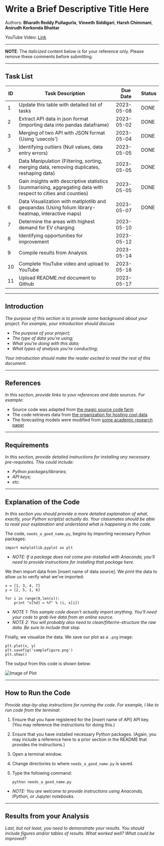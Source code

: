 # Write a Brief Descriptive Title Here

Authors:  **Bharath Reddy Pullagurla**, **Vineeth Siddigari**, **Harsh Chimmani**, **Anirudh Korkonda Bhattar**

YouTube Video:  [Link](http://your_link_goes_here)

---

**NOTE**:  The *italicized* content below is for your reference only.  Please remove these comments before submitting.


---
## Task List

| ID | Task Description | Due Date | Status |
| --- | --- | --- | --- |
| 1 | Update this table with detailed list of tasks | 2023-05-08 | DONE |
| 2 | Extract API data in json format (importing data into pandas dataframe) | 2023-05-02 | DONE |
| 3 | Merging of two API with JSON format (Using 'usecols') | 2023-05-04| DONE |
| 3 | Identifying outliers (Null values, data entry errors) |2023-05-05 | DONE |
| 4 | Data Manipulation (Filtering, sorting, merging data, removing duplicates, reshaping data) | 2023-05-05 | DONE |
| 5 | Gain insights with descriptive statistics (summarising, aggregating data with respect to cities and counties) | 2023-05-05 | DONE |
| 6 | Data Visualization with matlplotlib and geopandas (Using folium library-heatmap, interactive maps) | 2023-05-07 | DONE |
| 7 | Determine the areas with highest demand for EV charging  | 2023-05-10 | |
| 8 | Identifying opportunities for improvement | 2023-05-12| |
| 9 | Compile results from Analysis | 2023-05-14 | |
| 10 | Complete YouTube video and upload to YouTube | 2023-05-16 | |
| 11 | Upload README.md document to Github | 2023-05-17 | |

--- 

## Introduction
*The purpose of this section is to provide some background about your project.  For example, your introduction should discuss*
- *The purpose of your project;*
- *The type of data you're using;*
- *What you're doing with this data;*
- *What types of analysis you're conducting;*

*Your introduction should make the reader excited to read the rest of this document.*

---

## References
*In this section, provide links to your references and data sources.  For example:*
- Source code was adapted from [the magic source code farm](http://www.amagicalnonexistentplace.com)
- The code retrieves data from [the organization for hosting cool data](http://www.anothermagicalnonexistentplace.com)
- The forecasting models were modified from [some academic research paper](http://www.linktotheacademicpaperyouused.com)

---

## Requirements
*In this section, provide detailed instructions for installing any necessary pre-requisites.  This could include:*
- *Python packages/libraries;*
- *API keys;*
- *etc.*

---

## Explanation of the Code
*In this section you should provide a more detailed explanation of what, exactly, your Python script(s) actually do.  Your classmates should be able to read your explanation and understand what is happening in the code.*

The code, `needs_a_good_name.py`, begins by importing necessary Python packages:
```
import matplotlib.pyplot as plt
```

- *NOTE:  If a package does not come pre-installed with Anaconda, you'll need to provide instructions for installing that package here.*

We then import data from [insert name of data source].  We print the data to allow us to verify what we've imported:
```
x = [1, 3, 4, 7]
y = [2, 5, 1, 6]

for i in range(0,len(x)):
	print "x[%d] = %f" % (i, x[i])		
```
- *NOTE 1:  This sample code doesn't actually import anything.  You'll need your code to grab live data from an online source.*  
- *NOTE 2:  You will probably also need to clean/filter/re-structure the raw data.  Be sure to include that step.*

Finally, we visualize the data.  We save our plot as a `.png` image:
```
plt.plot(x, y)
plt.savefig('samplefigure.png')	
plt.show()
```

The output from this code is shown below:

![Image of Plot](samplefigure.png)

---

## How to Run the Code
*Provide step-by-step instructions for running the code.  For example, I like to run code from the terminal:*
1. Ensure that you have registered for the [insert name of API] API key.  (You may reference the instructions for doing this.)

2. Ensure that you have installed necessary Python packages. (Again, you may include a reference here to a prior section in the README that provides the instructions.)


2. Open a terminal window.

2. Change directories to where `needs_a_good_name.py` is saved.

3. Type the following command:
	```
	python needs_a_good_name.py
	```

- *NOTE: You are welcome to provide instructions using Anaconda, IPython, or Jupyter notebooks.*

---

## Results from your Analysis
*Last, but not least, you need to demonstrate your results.  You should include figures and/or tables of results.  What worked well?  What could be improved?*
